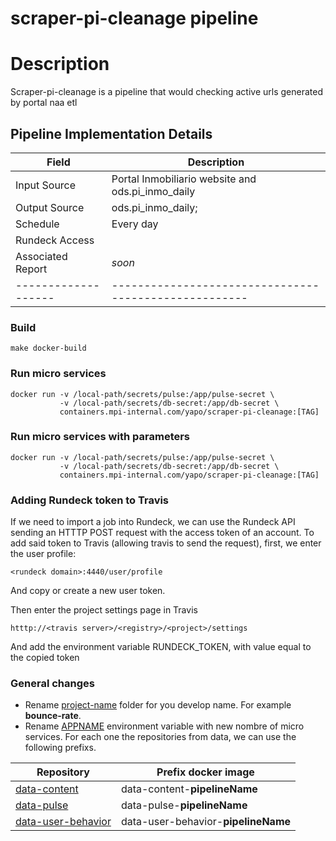 # scraper-pi-cleanage pipeline 

# Description

Scraper-pi-cleanage is a pipeline that would checking active urls generated by
portal naa etl

## Pipeline Implementation Details

|   Field           | Description                                         |
|-------------------|-----------------------------------------------------|
| Input Source      | Portal Inmobiliario website and ods.pi_inmo_daily   |
| Output Source     | ods.pi_inmo_daily;                                  |
| Schedule          | Every day                                           |
| Rundeck Access    |                                                     |
| Associated Report | *soon*                                              |
|-------------------|-----------------------------------------------------|

### Build
```
make docker-build
```

### Run micro services
```
docker run -v /local-path/secrets/pulse:/app/pulse-secret \
           -v /local-path/secrets/db-secret:/app/db-secret \
           containers.mpi-internal.com/yapo/scraper-pi-cleanage:[TAG]
```

### Run micro services with parameters

```
docker run -v /local-path/secrets/pulse:/app/pulse-secret \
           -v /local-path/secrets/db-secret:/app/db-secret \
           containers.mpi-internal.com/yapo/scraper-pi-cleanage:[TAG]
```

### Adding Rundeck token to Travis

If we need to import a job into Rundeck, we can use the Rundeck API
sending an HTTTP POST request with the access token of an account.
To add said token to Travis (allowing travis to send the request),
first, we enter the user profile:
```
<rundeck domain>:4440/user/profile
```
And copy or create a new user token.

Then enter the project settings page in Travis
```
htttp://<travis server>/<registry>/<project>/settings
```
And add the environment variable RUNDECK_TOKEN, with value equal
to the copied token

### General changes

- Rename [project-name](https://github.mpi-internal.com/Yapo/data-pipeline-base/tree/master/project-name) folder for you develop name. For example **bounce-rate**.
- Rename [APPNAME](https://github.mpi-internal.com/Yapo/data-pipeline-base/blob/d330a8c59c6dff28339d44df57d575abfe145d2c/project-name/scripts/commands/vars.mk#L19) environment variable with new nombre of micro services. For each one the repositories from data, we can use the following prefixs.

| Repository    | Prefix docker image |
| ------------- |-------------|
| [data-content](https://github.mpi-internal.com/Yapo/data-content)      | data-content-**pipelineName** |
| [data-pulse](https://github.mpi-internal.com/Yapo/data-pulse)      | data-pulse-**pipelineName**      |
| [data-user-behavior](https://github.mpi-internal.com/Yapo/data-user-behavior) | data-user-behavior-**pipelineName**      |

